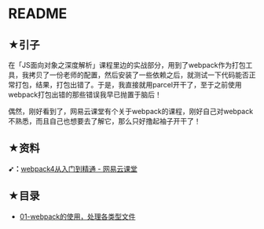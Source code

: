 # README

## ★引子

在「JS面向对象之深度解析」课程里边的实战部分，用到了webpack作为打包工具，我拷贝了一份老师的配置，然后安装了一些依赖之后，就测试一下代码能否正常打包，结果，打包出错了。于是，我直接就用parcel开干了，至于之前使用webpack打包出错的那些错误我早已抛置于脑后！

偶然，刚好看到了，网易云课堂有个关于webpack的课程，刚好自己对webpack不熟悉，而且自己也想要去了解它，那么只好撸起袖子开干了！

## ★资料

**➹：**[webpack4从入门到精通 - 网易云课堂](https://study.163.com/course/courseMain.htm?courseId=1209592947)

## ★目录

- [01-webpack的使用，处理各类型文件](./01.md)



